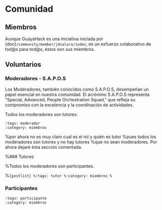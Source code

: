 
# Comunidad

## Miembros

Aunque GuayaHack es una iniciativa iniciada por {doc}`/community/member/jdsalaro/index`, es un esfuerzo colaborativo de tod@s para tod@s, éstos son sus miembros.

## Voluntarios

### Moderadores - S.A.P.O.S

Los Moderadores, también conocidos como S.A.P.O.S, desempeñan un papel esencial en nuestra comunidad. El acrónimo S.A.P.O.S representa "Special, Advanced, People Orchestration Squad," que refleja su compromiso con la excelencia y la coordinación de actividades.

Todos los moderadores son tutores.

```{postlist}
:tags: moderador
:category: miembros
```

%por ahora no es muy claro cual es el rol y quién es tutor
%pues todos los moderadores son tutores y no hay tutores
%que no sean moderadores. Por ahora dejaré ésta sección comentada.

%### Tutores

%Todos los moderadores son participantes.

%```{postlist}
%:tags: tutor
%:category: miembros
%```

### Participantes

```{postlist}
:tags: participante
:category: miembros
```
